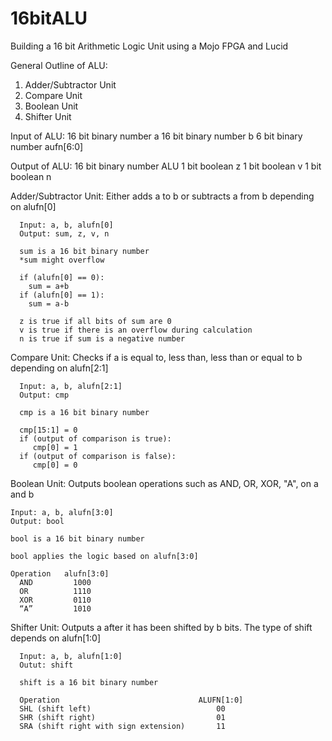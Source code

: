 # 16bitALU
Building a 16 bit Arithmetic Logic Unit using a Mojo FPGA and Lucid


General Outline of ALU:
  1. Adder/Subtractor Unit
  2. Compare Unit
  3. Boolean Unit
  4. Shifter Unit
  
  
  Input of ALU:  16 bit binary number a
                 16 bit binary number b
                 6 bit binary number aufn[6:0]
                 
  Output of ALU: 16 bit binary number ALU
                 1 bit boolean z
                 1 bit boolean v
                 1 bit boolean n
               
  Adder/Subtractor Unit:
  Either adds a to b or subtracts a from b depending on alufn[0]
  
      Input: a, b, alufn[0]
      Output: sum, z, v, n
      
      sum is a 16 bit binary number
      *sum might overflow
      
      if (alufn[0] == 0):
        sum = a+b
      if (alufn[0] == 1):
        sum = a-b
        
      z is true if all bits of sum are 0
      v is true if there is an overflow during calculation
      n is true if sum is a negative number
  
  Compare Unit:
  Checks if a is equal to, less than, less than or equal to b depending on alufn[2:1]
  
      Input: a, b, alufn[2:1]
      Output: cmp
      
      cmp is a 16 bit binary number
      
      cmp[15:1] = 0
      if (output of comparison is true):
         cmp[0] = 1
      if (output of comparison is false):
         cmp[0] = 0
         
  Boolean Unit:
  Outputs boolean operations such as AND, OR, XOR, "A", on a and b
  
    Input: a, b, alufn[3:0]
    Output: bool
    
    bool is a 16 bit binary number
    
    bool applies the logic based on alufn[3:0]
    
    Operation   alufn[3:0]
      AND         1000
      OR          1110
      XOR         0110
      “A”         1010
      
   Shifter Unit:
   Outputs a after it has been shifted by b bits. The type of shift depends on alufn[1:0]
   
      Input: a, b, alufn[1:0]
      Outut: shift
      
      shift is a 16 bit binary number
      
      Operation                               ALUFN[1:0]
      SHL (shift left)                            00
      SHR (shift right)                           01
      SRA (shift right with sign extension)       11
